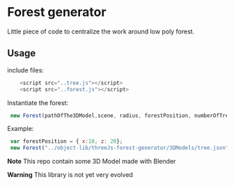 # Forest generator

Little piece of code to centralize the work around low poly forest.

## Usage
include files:
```javascript
    <script src="..tree.js"></script>
    <script src="..forest.js"></script>
```


Instantiate the forest:

```javascript
 new Forest(pathOfThe3DModel,scene, radius, forestPosition, numberOfTree , minScale , maxScale, minAnimationDuration, maxAnimationDuration, ground, debug);
 ```

Example:
```javascript
 var forestPosition = { x:10, z: 20};
 new Forest("../object-lib/threeJs-forest-generator/3DModels/tree.json",scene, 200, forestPosition, 50, 2, 5, 4, 6, ground, debug);
 ```

**Note** This repo contain some 3D Model made with Blender

**Warning** This library is not yet very evolved
